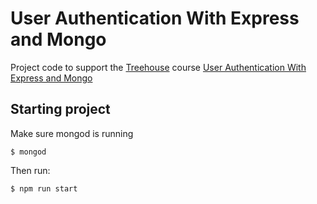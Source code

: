# User Authentication With Express and Mongo
Project code to support the [Treehouse](https://teamtreehouse.com) course [User Authentication With Express and Mongo](https://teamtreehouse.com/library/user-authentication-with-express-and-mongo)

## Starting project

Make sure mongod is running

`$ mongod`

Then run:

`$ npm run start`
